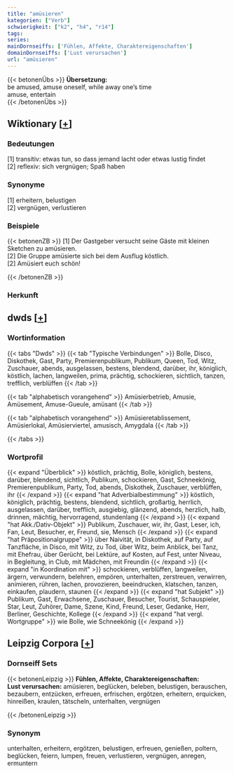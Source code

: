 ```yaml
---
title: "amüsieren"
kategorien: ["Verb"]
schwierigkeit: ["k2", "h4", "r14"]
tags:
series:
mainDornseiffs: ['Fühlen, Affekte, Charaktereigenschaften']
domainDornseiffs: ['Lust verursachen']
url: "amüsieren"
---
```


{{< betonenÜbs >}}
**Übersetzung:**  
be amused, amuse oneself, while away one’s  time  
amuse, entertain  
{{< /betonenÜbs >}}

## Wiktionary [[+](https://de.wiktionary.org/wiki/amüsieren)]

### Bedeutungen
[1] transitiv: etwas tun, so dass jemand lacht oder etwas lustig findet  
[2] reflexiv: sich vergnügen; Spaß haben  

### Synonyme
[1] erheitern, belustigen  
[2] vergnügen, verlustieren  

### Beispiele
{{< betonenZB >}}
[1] Der Gastgeber versucht seine Gäste mit kleinen Sketchen zu amüsieren.  
[2] Die Gruppe amüsierte sich bei dem Ausflug köstlich.  
[2] Amüsiert euch schön!  

{{< /betonenZB >}}
### Herkunft



## dwds [[+](https://www.dwds.de/wb/amüsieren)]

### Wortinformation
{{< tabs "Dwds" >}}
{{< tab "Typische Verbindungen" >}}
Bolle, Disco, Diskothek, Gast, Party, Premierenpublikum, Publikum, Queen, Tod, Witz, Zuschauer, abends, ausgelassen, bestens, blendend, darüber, ihr, königlich, köstlich, lachen, langweilen, prima, prächtig, schockieren, sichtlich, tanzen, trefflich, verblüffen
{{< /tab >}}

{{< tab "alphabetisch vorangehend" >}}
Amüsierbetrieb, Amusie, Amüsement, Amuse-Gueule, amüsant
{{< /tab >}}

{{< tab "alphabetisch vorangehend" >}}
Amüsieretablissement, Amüsierlokal, Amüsierviertel, amusisch, Amygdala
{{< /tab >}}

{{< /tabs >}}

### Wortprofil
{{< expand "Überblick" >}} köstlich, prächtig, Bolle, königlich, bestens, darüber, blendend, sichtlich, Publikum, schockieren, Gast, Schneekönig, Premierenpublikum, Party, Tod, abends, Diskothek, Zuschauer, verblüffen, ihr {{< /expand >}}
{{< expand "hat Adverbialbestimmung" >}} köstlich, königlich, prächtig, bestens, blendend, sichtlich, großartig, herrlich, ausgelassen, darüber, trefflich, ausgiebig, glänzend, abends, herzlich, halb, drinnen, mächtig, hervorragend, stundenlang {{< /expand >}}
{{< expand "hat Akk./Dativ-Objekt" >}} Publikum, Zuschauer, wir, ihr, Gast, Leser, ich, Fan, Leut, Besucher, er, Freund, sie, Mensch {{< /expand >}}
{{< expand "hat Präpositionalgruppe" >}} über Naivität, in Diskothek, auf Party, auf Tanzfläche, in Disco, mit Witz, zu Tod, über Witz, beim Anblick, bei Tanz, mit Ehefrau, über Gerücht, bei Lektüre, auf Kosten, auf Fest, unter Niveau, in Begleitung, in Club, mit Mädchen, mit Freundin {{< /expand >}}
{{< expand "in Koordination mit" >}} schockieren, verblüffen, langweilen, ärgern, verwundern, belehren, empören, unterhalten, zerstreuen, verwirren, animieren, rühren, lachen, provozieren, beeindrucken, klatschen, tanzen, einkaufen, plaudern, staunen {{< /expand >}}
{{< expand "hat Subjekt" >}} Publikum, Gast, Erwachsene, Zuschauer, Besucher, Tourist, Schauspieler, Star, Leut, Zuhörer, Dame, Szene, Kind, Freund, Leser, Gedanke, Herr, Berliner, Geschichte, Kollege {{< /expand >}}
{{< expand "hat vergl. Wortgruppe" >}} wie Bolle, wie Schneekönig {{< /expand >}}

## Leipzig Corpora [[+](https://corpora.uni-leipzig.de/en/res?word=amüsieren&corpusId=deu_newscrawl-public_2018)]

### Dornseiff Sets
{{< betonenLeipzig >}}
**Fühlen, Affekte, Charaktereigenschaften:**  
**Lust verursachen:** amüsieren, beglücken, beleben, belustigen, berauschen, bezaubern, entzücken, erfreuen, erfrischen, ergötzen, erheitern, erquicken, hinreißen, kraulen, tätscheln, unterhalten, vergnügen  

{{< /betonenLeipzig >}}

### Synonym
unterhalten, erheitern, ergötzen, belustigen, erfreuen, genießen, poltern, beglücken, feiern, lumpen, freuen, verlustieren, vergnügen, anregen, ermuntern

